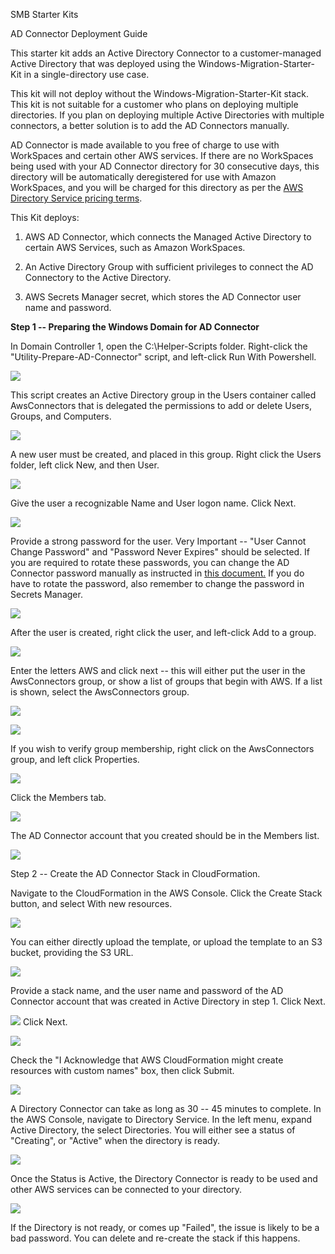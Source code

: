 SMB Starter Kits

AD Connector Deployment Guide

This starter kit adds an Active Directory Connector to a
customer-managed Active Directory that was deployed using the
Windows-Migration-Starter-Kit in a single-directory use case.

This kit will not deploy without the Windows-Migration-Starter-Kit
stack. This kit is not suitable for a customer who plans on deploying
multiple directories. If you plan on deploying multiple Active
Directories with multiple connectors, a better solution is to add the AD
Connectors manually.

AD Connector is made available to you free of charge to use with
WorkSpaces and certain other AWS services. If there are no WorkSpaces
being used with your AD Connector directory for 30 consecutive days,
this directory will be automatically deregistered for use with Amazon
WorkSpaces, and you will be charged for this directory as per the [AWS
Directory Service pricing
terms](https://aws.amazon.com/directoryservice/pricing/).

This Kit deploys:

1)  AWS AD Connector, which connects the Managed Active Directory to
    certain AWS Services, such as Amazon WorkSpaces.

2)  An Active Directory Group with sufficient privileges to connect the
    AD Connectory to the Active Directory.

3)  AWS Secrets Manager secret, which stores the AD Connector user name
    and password.

**Step 1 -- Preparing the Windows Domain for AD Connector**

In Domain Controller 1, open the C:\\Helper-Scripts folder. Right-click
the "Utility-Prepare-AD-Connector" script, and left-click Run With
Powershell.

![](./dg_imgs/media/image1.png)

This script creates an Active Directory group in the Users container
called AwsConnectors that is delegated the permissions to add or delete
Users, Groups, and Computers.

![](./dg_imgs/media/image2.png)

A new user must be created, and placed in this group. Right click the
Users folder, left click New, and then User.

![](./dg_imgs/media/image3.png)

Give the user a recognizable Name and User logon name. Click Next.

![](./dg_imgs/media/image4.png)

Provide a strong password for the user. Very Important -- "User Cannot
Change Password" and "Password Never Expires" should be selected. If you
are required to rotate these passwords, you can change the AD Connector
password manually as instructed in [this
document.](https://docs.aws.amazon.com/directoryservice/latest/admin-guide/ad_connector_update_creds.html)
If you do have to rotate the password, also remember to change the
password in Secrets Manager.

![](./dg_imgs/media/image5.png)

After the user is created, right click the user, and left-click Add to a
group.

![](./dg_imgs/media/image6.png)

Enter the letters AWS and click next -- this will either put the user in
the AwsConnectors group, or show a list of groups that begin with AWS.
If a list is shown, select the AwsConnectors group.

![](./dg_imgs/media/image7.png)

![](./dg_imgs/media/image8.png)

If you wish to verify group membership, right click on the AwsConnectors
group, and left click Properties.

![](./dg_imgs/media/image9.png)

Click the Members tab.

![](./dg_imgs/media/image10.png)

The AD Connector account that you created should be in the Members list.

![](./dg_imgs/media/image11.png)

Step 2 -- Create the AD Connector Stack in CloudFormation.

Navigate to the CloudFormation in the AWS Console. Click the Create
Stack button, and select With new resources.

![](./dg_imgs/media/image12.png)

You can either directly upload the template, or upload the template to
an S3 bucket, providing the S3 URL.

![](./dg_imgs/media/image13.png)

Provide a stack name, and the user name and password of the AD Connector
account that was created in Active Directory in step 1. Click Next.

![](./dg_imgs/media/image14.png)
Click Next.

![](./dg_imgs/media/image15.png)

Check the "I Acknowledge that AWS CloudFormation might create resources
with custom names" box, then click Submit.

![](./dg_imgs/media/image16.png)

A Directory Connector can take as long as 30 -- 45 minutes to complete.
In the AWS Console, navigate to Directory Service. In the left menu,
expand Active Directory, the select Directories. You will either see a
status of "Creating", or "Active" when the directory is ready.

![](./dg_imgs/media/image17.png)

Once the Status is Active, the Directory Connector is ready to be used
and other AWS services can be connected to your directory.

![](./dg_imgs/media/image18.png)

If the Directory is not ready, or comes up "Failed", the issue is likely
to be a bad password. You can delete and re-create the stack if this
happens.
